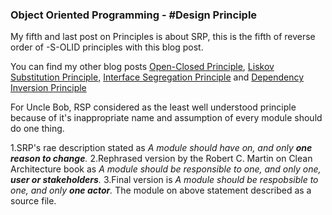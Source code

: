 ### Object Oriented Programming - #Design Principle
My fifth and last post on Principles is about SRP, this is the fifth of reverse order of -S-OLID principles with this blog post.

You can find my other blog posts [Open-Closed Principle](https://ihadahamoment.com/The-Open-Closed-Principle-(OCP)/), [Liskov Substitution Principle](https://ihadahamoment.com/Liskov-Substitution-Principle-(LSP)/), [Interface Segregation Principle](https://ihadahamoment.com/Interface-Segregation-Principle-(ISP)/) and [Dependency Inversion Principle](https://ihadahamoment.com/Dependency-Inversion-Principe-(DIP)/)

For Uncle Bob, RSP considered as the least well understood principle because of it's inappropriate name and assumption of every module should do one thing.

1.SRP's rae description stated as 
	_A module should have on, and only **one reason to change**._
2.Rephrased version by the Robert C. Martin on Clean Architecture book as
	_A module should be responsible to one, and only one, **user or stakeholders**._
3.Final version is
	_A module should be respobsible to one, and only **one actor**._
    The module on above statement described as a source file.

